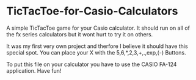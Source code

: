 # TicTacToe-for-Casio-Calculators
A simple TicTacToe game for your Casio calculator.
It should run on all of the fx series calculators but it wont hurt to try it on others.

It was my first very own project and therfore I believe it should have this special spot.
You can place your X with the 5,6,*,2,3,+,.,exp,(-) Buttons.

To put this file on your calculator you have to use the CASIO FA-124 application.
Have fun!

